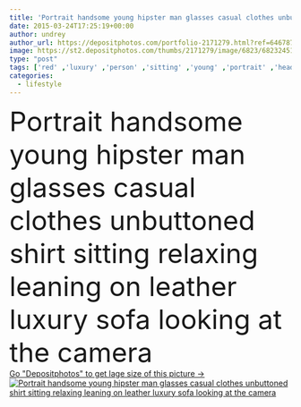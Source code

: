 ```yaml
---
title: 'Portrait handsome young hipster man glasses casual clothes unbuttoned shirt sitting relaxing leaning on leather luxury sofa looking at the camera'
date: 2015-03-24T17:25:19+00:00
author: undrey
author_url: https://depositphotos.com/portfolio-2171279.html?ref=64678756
image: https://st2.depositphotos.com/thumbs/2171279/image/6823/68232451/api_thumb_450.jpg?forcejpeg=true
type: "post"
tags: ['red' ,'luxury' ,'person' ,'sitting' ,'young' ,'portrait' ,'head' ,'male' ,'youth' ,'face' ,'man' ,'european' ,'black' ,'dark' ,'boy' ,'sit' ,'leather' ,'fashion' ,'Men' ,'cool' ,'urban' ,'wall' ,'rest' ,'relax' ,'elegant' ,'stylish' ,'lifestyle' ,'shirt' ,'looking' ,'brick' ,'trendy' ,'recreation' ,'guy' ,'sunglasses' ,'look' ,'glasses' ,'casual' ,'student' ,'sofa' ,'Macho' ,'masculinity' ,'divan' ,'confident' ,'lover' ,'leaning' ,'lounge' ,'unbuttoned' ,'masculine' ,'seducer' ,'tempter' ]
categories: 
  - lifestyle
---
```

<div aling="center">
            <font size="60"> Portrait handsome young hipster man glasses casual clothes unbuttoned shirt sitting relaxing leaning on leather luxury sofa looking at the camera</font>   
</div>
<div>
    <a href='https://depositphotos.com/68232451/stock-photo-portrait-handsome-young-hipster-man.html?ref=64678756' target=_blank > Go "Depositphotos" to get lage size of this picture ->
        <img href='https://depositphotos.com/68232451/stock-photo-portrait-handsome-young-hipster-man.html?ref=64678756' src='https://st2.depositphotos.com/2171279/6823/i/950/depositphotos_68232451-stock-photo-portrait-handsome-young-hipster-man.jpg?forcejpeg=true' alt='Portrait handsome young hipster man glasses casual clothes unbuttoned shirt sitting relaxing leaning on leather luxury sofa looking at the camera' >
    </a>
</div>
